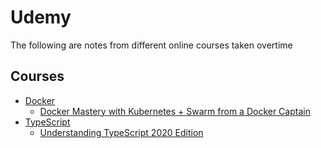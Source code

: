 # Udemy 
The following are notes from different online courses taken overtime 

## Courses
* [Docker](Docker/)
   * [Docker Mastery with Kubernetes + Swarm from a Docker Captain](https://www.udemy.com/course/docker-mastery/)
* [TypeScript](TypeScript)
   * [Understanding TypeScript 2020 Edition](https://www.udemy.com/course/understanding-typescript) 

